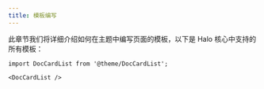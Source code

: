 ```yaml
---
title: 模板编写
---
```


此章节我们将详细介绍如何在主题中编写页面的模板，以下是 Halo 核心中支持的所有模板：

```mdx-code-block
import DocCardList from '@theme/DocCardList';

<DocCardList />
```
